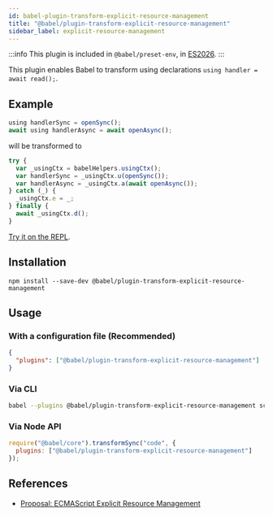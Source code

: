 ```yaml
---
id: babel-plugin-transform-explicit-resource-management
title: "@babel/plugin-transform-explicit-resource-management"
sidebar_label: explicit-resource-management
---
```


:::info
This plugin is included in `@babel/preset-env`, in [ES2026](https://github.com/tc39/proposals/blob/master/finished-proposals.md).
:::

This plugin enables Babel to transform using declarations `using handler = await read();`.

## Example

```js title="input.js"
using handlerSync = openSync();
await using handlerAsync = await openAsync();
```

will be transformed to

```js title="output.js"
try {
  var _usingCtx = babelHelpers.usingCtx();
  var handlerSync = _usingCtx.u(openSync());
  var handlerAsync = _usingCtx.a(await openAsync());
} catch (_) {
  _usingCtx.e = _;
} finally {
  await _usingCtx.d();
}
```

[Try it on the REPL](https://babeljs.io/repl#?browsers=chrome%2047&build=&builtIns=false&corejs=3.21&spec=false&loose=false&code_lz=K4Zwlgdg5gBAFgQwgEwDYFMBOBlAnhAYxgF4YB7AB3Qj0IAoBKAbgCgEB3BMAFxlEliIUGTAEEQ-IqQ5delauMmMmQA&forceAllTransforms=false&modules=false&shippedProposals=false&evaluate=false&fileSize=false&timeTravel=false&sourceType=module&lineWrap=true&presets=env&prettier=false&targets=&version=7.27.3&externalPlugins=%40babel%2Fplugin-proposal-explicit-resource-management%407.27.3%2C%40babel%2Fplugin-external-helpers%407.27.1&assumptions=%7B%7D).

## Installation

```shell npm2yarn
npm install --save-dev @babel/plugin-transform-explicit-resource-management
```

## Usage

### With a configuration file (Recommended)

```json title="babel.config.json"
{
  "plugins": ["@babel/plugin-transform-explicit-resource-management"]
}
```

### Via CLI

```sh title="Shell"
babel --plugins @babel/plugin-transform-explicit-resource-management script.js
```

### Via Node API

```js title="JavaScript"
require("@babel/core").transformSync("code", {
  plugins: ["@babel/plugin-transform-explicit-resource-management"]
});
```

## References

- [Proposal: ECMAScript Explicit Resource Management](https://github.com/tc39/transform-explicit-resource-management)

